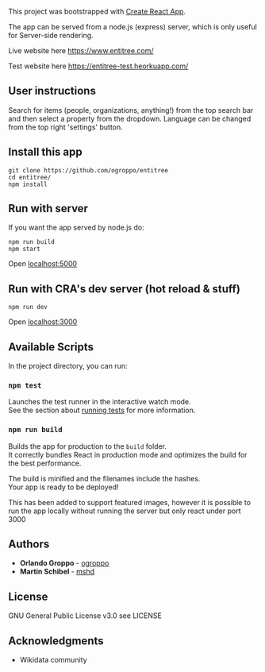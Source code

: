 This project was bootstrapped with [Create React App](https://github.com/facebook/create-react-app).

The app can be served from a node.js (express) server, which is only useful for Server-side rendering.

Live website here https://www.entitree.com/

Test website here https://entitree-test.heorkuapp.com/

## User instructions

Search for items (people, organizations, anything!) from the top search bar and then select a property from the dropdown.
Language can be changed from the top right 'settings' button.

## Install this app

```
git clone https://github.com/ogroppo/entitree
cd entitree/
npm install
```

## Run with server

If you want the app served by node.js do:

```
npm run build
npm start
```

Open [localhost:5000](http://localhost:5000/)

## Run with CRA's dev server (hot reload & stuff)

```
npm run dev
```

Open [localhost:3000](http://localhost:3000/)

## Available Scripts

In the project directory, you can run:

### `npm test`

Launches the test runner in the interactive watch mode.<br />
See the section about [running tests](https://facebook.github.io/create-react-app/docs/running-tests) for more information.

### `npm run build`

Builds the app for production to the `build` folder.<br />
It correctly bundles React in production mode and optimizes the build for the best performance.

The build is minified and the filenames include the hashes.<br />
Your app is ready to be deployed!

This has been added to support featured images, however it is possible to run the app locally without running the server but only react under port 3000

## Authors

- **Orlando Groppo** - [ogroppo](https://github.com/ogroppo)
- **Martin Schibel** - [mshd](https://github.com/mshd)

## License

GNU General Public License v3.0
see LICENSE

## Acknowledgments

- Wikidata community
